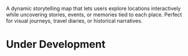 A dynamic storytelling map that lets users explore locations interactively while uncovering stories, events, or memories tied to each place.
Perfect for visual journeys, travel diaries, or historical narratives.
# Under Development
